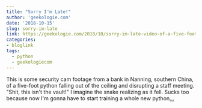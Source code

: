 ```yaml
---
title: "Sorry I'm Late!"
author: 'geekologie.com'
date: '2018-10-15'
slug: sorry-im-late
link: https://geekologie.com/2018/10/sorry-im-late-video-of-a-five-foot-pytho.php
categories:
- bloglink
tags:
  - python
  - geekologiecom
---
```


This is some security cam footage from a bank in Nanning, southern China, of a five-foot python falling out of the ceiling and disrupting a staff meeting. "Shit, this isn't the vault!" I imagine the snake realizing as it fell. Sucks too because now I'm gonna have to start training a whole new python[... <i class="fas fa-external-link-alt"></i>](https://geekologie.com/2018/10/sorry-im-late-video-of-a-five-foot-pytho.php)

